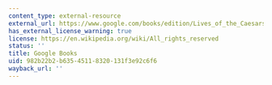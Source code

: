 ```yaml
---
content_type: external-resource
external_url: https://www.google.com/books/edition/Lives_of_the_Caesars/8CE3a6mzpAMC?hl=en&gbpv=1
has_external_license_warning: true
license: https://en.wikipedia.org/wiki/All_rights_reserved
status: ''
title: Google Books
uid: 982b22b2-b635-4511-8320-131f3e92c6f6
wayback_url: ''
---
```


